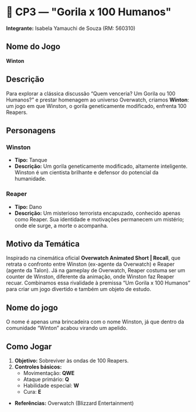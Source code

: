 # 🦍 CP3 — "Gorila x 100 Humanos"

**Integrante:** Isabela Yamauchi de Souza (RM: 560310)

## Nome do Jogo
**Winton**

## Descrição
Para explorar a clássica discussão “Quem venceria? Um Gorila ou 100 Humanos?” e prestar homenagem ao universo Overwatch, criamos **Winton**: um jogo em que Winston, o gorila geneticamente modificado, enfrenta 100 Reapers.

## Personagens

### Winston
* **Tipo:** Tanque  
* **Descrição:** Um gorila geneticamente modificado, altamente inteligente. Winston é um cientista brilhante e defensor do potencial da humanidade.

### Reaper
* **Tipo:** Dano  
* **Descrição:** Um misterioso terrorista encapuzado, conhecido apenas como Reaper. Sua identidade e motivações permanecem um mistério; onde ele surge, a morte o acompanha.

## Motivo da Temática
Inspirado na cinemática oficial **Overwatch Animated Short | Recall**, que retrata o confronto entre Winston (ex-agente da Overwatch) e Reaper (agente da Talon). Já na gameplay de Overwatch, Reaper costuma ser um counter de Winston, diferente da animação, onde Winston faz Reaper recuar. Combinamos essa rivalidade à premissa “Um Gorila x 100 Humanos” para criar um jogo divertido e também um objeto de estudo.

## Nome do jogo
O nome é apenas uma brincadeira com o nome Winston, já que dentro da comunidade “Winton” acabou virando um apelido.

## Como Jogar
1. **Objetivo:** Sobreviver às ondas de 100 Reapers.  
2. **Controles básicos:**  
   * Movimentação: **QWE**  
   * Ataque primário: **Q**  
   * Habilidade especial: **W**
   * Cura: **E**
     

 
* **Referências:** Overwatch (Blizzard Entertainment)

